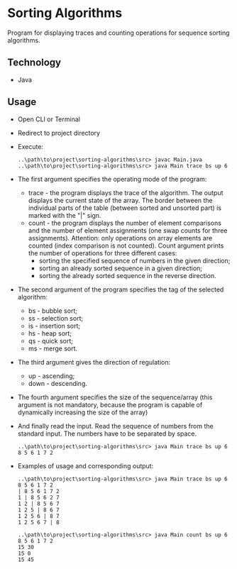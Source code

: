 # Sorting Algorithms
Program for displaying traces and counting operations for sequence sorting algorithms.

## Technology
 - Java

## Usage
  - Open CLI or Terminal
  - Redirect to project directory
  - Execute:
      ```
      ..\path\to\project\sorting-algorithms\src> javac Main.java
      ..\path\to\project\sorting-algorithms\src> java Main trace bs up 6
      ```
  - The first argument specifies the operating mode of the program:
    - trace - the program displays the trace of the algorithm. The output displays the current state of the array. The border between the individual parts of the table (between sorted and unsorted part) is marked with the "|" sign.
    - count - the program displays the number of element comparisons and the number of element assignments (one swap counts for three assignments). Attention: only operations on array elements are counted (index comparison is not counted). 
    Count argument prints the number of operations for three different cases:
      - sorting the specified sequence of numbers in the given direction;
      - sorting an already sorted sequence in a given direction;
      - sorting the already sorted sequence in the reverse direction.

  - The second argument of the program specifies the tag of the selected algorithm:
    - bs - bubble sort;
    - ss - selection sort;
    - is - insertion sort;
    - hs - heap sort;
    - qs - quick sort;
    - ms - merge sort.

  - The third argument gives the direction of regulation:
    - up - ascending;
    - down - descending.
  - The fourth argument specifies the size of the sequence/array (this argument is not mandatory, because the program is capable of dynamically increasing the size of the array)
  - And finally read the input. Read the sequence of numbers from the standard input. The numbers have to be separated by space.
    ```
    ..\path\to\project\sorting-algorithms\src> java Main trace bs up 6
    8 5 6 1 7 2
    ```
  - Examples of usage and corresponding output:
    ```
    ..\path\to\project\sorting-algorithms\src> java Main trace bs up 6
    8 5 6 1 7 2
    | 8 5 6 1 7 2
    1 | 8 5 6 2 7 
    1 2 | 8 5 6 7 
    1 2 5 | 8 6 7 
    1 2 5 6 | 8 7 
    1 2 5 6 7 | 8
    ```
    ```
    ..\path\to\project\sorting-algorithms\src> java Main count bs up 6
    8 5 6 1 7 2
    15 30
    15 0
    15 45
    ```
